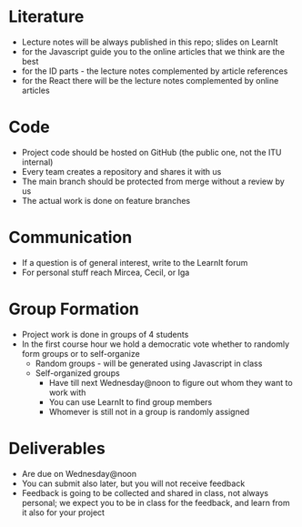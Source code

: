 # Literature
- Lecture notes will be always published in this repo; slides on LearnIt
- for the Javascript guide you to the online articles that we think are the best
- for the ID parts - the lecture notes complemented by article references
- for the React there will be the lecture notes complemented by online articles
# Code
- Project code should be hosted on GitHub (the public one, not the ITU internal)
- Every team creates a repository and shares it with us 
- The main branch should be protected from merge without a review by us
- The actual work is done on feature branches
# Communication
- If a question is of general interest, write to the LearnIt forum
- For personal stuff reach Mircea, Cecil, or Iga
# Group Formation
- Project work is done in groups of 4 students
- In the first course hour we hold a democratic vote whether to randomly form groups or to self-organize
	- Random groups - will be generated using Javascript in class
	- Self-organized groups
		- Have till next Wednesday@noon to figure out whom they want to work with
		- You can use LearnIt to find group members
		- Whomever is still not in a group is randomly assigned
# Deliverables
- Are due on Wednesday@noon
- You can submit also later, but you will not receive feedback
- Feedback is going to be collected and shared in class, not always personal; we expect you to be in class for the feedback, and learn from it also for your project